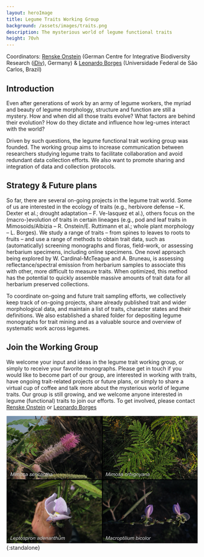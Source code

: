```yaml
---
layout: heroImage
title: Legume Traits Working Group
background: /assets/images/traits.png
description: The mysterious world of legume functional traits
height: 70vh
---
```


Coordinators: [Renske Onstein](mailto:onsteinre@gmail.com) (German Centre for Integrative Biodiversity Research ([iDiv](https://www.idiv.de/en/index.html)), Germany) & [Leonardo Borges](mailto:aquitemcaqui@gmail.com) (Universidade Federal de São Carlos, Brazil)

## Introduction
Even after generations of work by an army of legume workers, the myriad and beauty of legume morphology, structure and function are still a mystery. How and when did all those traits evolve? What factors are behind their evolution? How do they dictate and influence how leg-umes interact with the world?

Driven by such questions, the legume functional trait working group was founded. The working group aims to increase communication between researchers studying legume traits to facilitate collaboration and avoid redundant data collection efforts. We also want to promote sharing and integration of data and collection protocols.

## Strategy & Future plans

So far, there are several on-going projects in the legume trait world. Some of us are interested in the ecology of traits (e.g., herbivore defense – K. Dexter et al.; drought adaptation – F. Ve-lasquez et al.), others focus on the (macro-)evolution of traits in certain lineages (e.g., pod and leaf traits in Mimosoids/Albizia – R. Onstein/E. Ruttimann et al.; whole plant morphology –  L. Borges). We study a range of traits – from spines to leaves to roots to fruits – and use a range of methods to obtain trait data, such as (automatically) screening monographs and floras, field-work, or assessing herbarium specimens, including online specimens. One novel approach being explored by W. Cardinal-McTeague and A. Bruneau, is assessing reflectance/spectral emission from herbarium samples to associate this with other, more difficult to measure traits. When optimized, this method has the potential to quickly assemble massive amounts of trait data for all herbarium preserved collections.

To coordinate on-going and future trait sampling efforts, we collectively keep track of on-going projects, share already published trait and wider morphological data, and maintain a list of traits, character states and their definitions. We also established a shared folder for depositing legume monographs for trait mining and as a valuable source and overview of systematic work across legumes.

## Join the Working Group

We welcome your input and ideas in the legume trait working group, or simply to receive your favorite monographs. Please get in touch if you would like to become part of our group, are interested in working with traits, have ongoing trait-related projects or future plans, or simply to share a virtual cup of coffee and talk more about the mysterious world of legume traits. Our group is still growing, and we welcome anyone interested in legume (functional) traits to join our efforts. To get involved, please contact [Renske Onstein](mailto:onsteinre@gmail.com) or [Leonardo Borges](mailto:aquitemcaqui@gmail.com)

![Some of the extraordinary diversity of functional traits in legume species](/assets/images/traits.png){:standalone}
